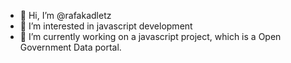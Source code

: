 - 👋 Hi, I’m @rafakadletz
- 👀 I’m interested in javascript development 
- 🌱 I’m currently working on a javascript project, which is a Open Government Data portal.


<!---
rafakadletz/rafakadletz is a ✨ special ✨ repository because its `README.md` (this file) appears on your GitHub profile.
You can click the Preview link to take a look at your changes.
--->
